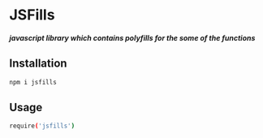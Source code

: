 # JSFills
##### javascript library which contains polyfills for the some of the functions 

## Installation

```sh
npm i jsfills
```
## Usage

```sh
require('jsfills')
```
